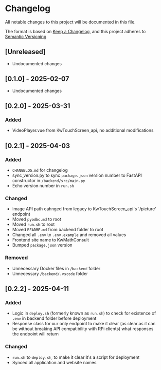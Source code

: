 # Changelog

All notable changes to this project will be documented in this file.

The format is based on [Keep a Changelog](https://keepachangelog.com/en/1.1.0/),
and this project adheres to [Semantic Versioning](https://semver.org/spec/v2.0.0.html).

## [Unreleased]

- Undocumented changes

## [0.1.0] - 2025-02-07

- Undocumented changes


## [0.2.0] - 2025-03-31

### Added
- VideoPlayer.vue from KwTouchScreen_api, no additional modifications

## [0.2.1] - 2025-04-03

### Added
- `CHANGELOG.md` for changelog
- sync_version.py to sync `package.json` version number to FastAPI constructor in `/backend/src/main.py`
- Echo version number in `run.sh`

### Changed
- Image API path cahnged from legacy to KwTouchScreen_api's '/picture' endpoint
- Moved `pyodbc.md` to root
- Moved `run.sh` to root
- Moved `README.md` from backend folder to root
- Changed all `.env` to `.env.example` and removed all values
- Frontend site name to KwMathConsult
- Bumped `package.json` version

### Removed
- Unnecessary Docker files in `/backend` folder
- Unnecessary `/backend/.vscode` folder

## [0.2.2] - 2025-04-11

### Added
- Logic in `deploy.sh` (formerly known as `run.sh`) to check for existence of `.env` in backend folder before deployment
- Response class for our only endpoint to make it clear (as clear as it can be without breaking API compatibility with RPi clients) what responses the endpoint will return

### Changed
- `run.sh` to `deploy.sh`, to make it clear it's a script for deployment
- Synced all application and website names